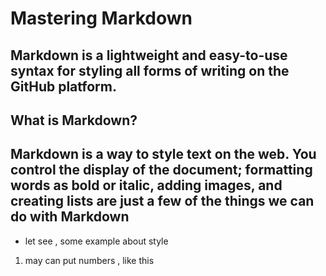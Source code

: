 # Mastering Markdown
## Markdown is a lightweight and easy-to-use syntax for styling all forms of writing on the GitHub platform.

## What is Markdown?
## Markdown is a way to style text on the web. You control the display of the document; formatting words as bold or italic, adding images, and creating lists are just a few of the things we can do with Markdown
* let see , some example about style
1. may can put numbers , like this
